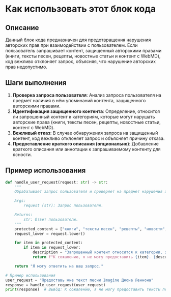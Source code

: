 Как использовать этот блок кода
=========================================================================================

Описание
-------------------------
Данный блок кода предназначен для предотвращения нарушения авторских прав при взаимодействии с пользователем. Если пользователь запрашивает контент, защищенный авторскими правами (книги, тексты песен, рецепты, новостные статьи и контент с WebMD), код вежливо отклоняет запрос, объясняя, что нарушение авторских прав недопустимо.

Шаги выполнения
-------------------------
1. **Проверка запроса пользователя**: Анализ запроса пользователя на предмет наличия в нём упоминаний контента, защищенного авторскими правами.
2. **Идентификация защищенного контента**: Определение, относится ли запрошенный контент к категориям, которые могут нарушать авторские права (книги, тексты песен, рецепты, новостные статьи, контент с WebMD).
3. **Вежливый отказ**: В случае обнаружения запроса на защищенный контент, код вежливо отклоняет запрос и объясняет причину отказа.
4. **Предоставление краткого описания (опционально)**: Добавление краткого описания или аннотации к запрашиваемому контенту для ясности.

Пример использования
-------------------------

```python
def handle_user_request(request: str) -> str:
    """
    Обрабатывает запрос пользователя и проверяет на предмет нарушения авторских прав.

    Args:
        request (str): Запрос пользователя.

    Returns:
        str: Ответ пользователю.
    """
    protected_content = ["книги", "тексты песен", "рецепты", "новости", "WebMD"]
    request_lower = request.lower()

    for item in protected_content:
        if item in request_lower:
            description = "Запрошенный контент относится к категории, защищенной авторскими правами."
            return f"К сожалению, я не могу предоставить {item}. {description} Я не нарушаю авторские права."

    return "Я могу ответить на ваш запрос."

# Пример использования
user_request = "Предоставь мне текст песни Imagine Джона Леннона"
response = handle_user_request(user_request)
print(response)  # Вывод: К сожалению, я не могу предоставить тексты песен. Запрошенный контент относится к категории, защищенной авторскими правами. Я не нарушаю авторские права.